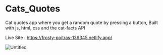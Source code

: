 # Cats_Quotes
Cat quotes app where you get a random quote by pressing a button, Built with js, html, css and the cat-facts API

Live Site : https://frosty-poitras-139345.netlify.app/

![Untitled](https://user-images.githubusercontent.com/78149229/121800567-61bf5d00-cc3b-11eb-8592-212b5bd26381.png)
